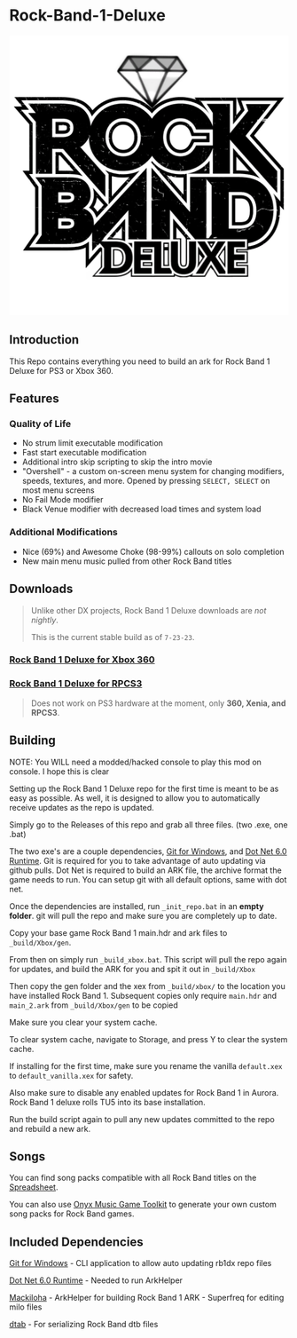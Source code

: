 # Rock-Band-1-Deluxe

![Header Image](dependencies/header.png)

## Introduction

This Repo contains everything you need to build an ark for Rock Band 1 Deluxe for PS3 or Xbox 360.

## Features

### Quality of Life
* No strum limit executable modification
* Fast start executable modification
* Additional intro skip scripting to skip the intro movie
* "Overshell" - a custom on-screen menu system for changing modifiers, speeds, textures, and more. Opened by pressing `SELECT, SELECT` on most menu screens
* No Fail Mode modifier
* Black Venue modifier with decreased load times and system load

### Additional Modifications
* Nice (69%) and Awesome Choke (98-99%) callouts on solo completion
* New main menu music pulled from other Rock Band titles

## Downloads

> Unlike other DX projects, Rock Band 1 Deluxe downloads are *not nightly*.
>
> This is the current stable build as of `7-23-23`.

### [Rock Band 1 Deluxe for Xbox 360](https://cdn.discordapp.com/attachments/1052664970925584404/1132804689587601478/RB1DX-Xbox-Stable-7-23-23.zip)

### [Rock Band 1 Deluxe for RPCS3](https://cdn.discordapp.com/attachments/1052664970925584404/1132804690002849862/RB1DX-PS3-Stable-7-23-23.zip)

> Does not work on PS3 hardware at the moment, only **360, Xenia, and RPCS3**.

## Building

NOTE: You WILL need a modded/hacked console to play this mod on console. I hope this is clear


Setting up the Rock Band 1 Deluxe repo for the first time is meant to be as easy as possible.
As well, it is designed to allow you to automatically receive updates as the repo is updated.

Simply go to the Releases of this repo and grab all three files. (two .exe, one .bat)

The two exe's are a couple dependencies, [Git for Windows](https://gitforwindows.org/), and [Dot Net 6.0 Runtime](https://dotnet.microsoft.com/en-us/download/dotnet/6.0/runtime).
Git is required for you to take advantage of auto updating via github pulls. Dot Net is required to build an ARK file, the archive format the game needs to run.
You can setup git with all default options, same with dot net.

Once the dependencies are installed, run `_init_repo.bat` in an **empty folder**. git will pull the repo and make sure you are completely up to date.

Copy your base game Rock Band 1 main.hdr and ark files to `_build/Xbox/gen`.

From then on simply run `_build_xbox.bat`. This script will pull the repo again for updates, and build the ARK for you and spit it out in `_build/Xbox`

Then copy the gen folder and the xex from `_build/xbox/` to the location you have installed Rock Band 1. Subsequent copies only require `main.hdr` and `main_2.ark` from `_build/Xbox/gen` to be copied

Make sure you clear your system cache.

To clear system cache, navigate to Storage, and press Y to clear the system cache.

If installing for the first time, make sure you rename the vanilla `default.xex` to `default_vanilla.xex` for safety.

Also make sure to disable any enabled updates for Rock Band 1 in Aurora. Rock Band 1 deluxe rolls TU5 into its base installation.

Run the build script again to pull any new updates committed to the repo and rebuild a new ark.

## Songs

You can find song packs compatible with all Rock Band titles on the [Spreadsheet](https://docs.google.com/spreadsheets/d/1-3lo2ASxM-3yVr_JH14F7-Lc1v2_FcS5Rv_yDCANEmk/edit#gid=0).


You can also use [Onyx Music Game Toolkit](https://github.com/mtolly/onyxite-customs) to generate your own custom song packs for Rock Band games.

## Included Dependencies

[Git for Windows](https://gitforwindows.org/) - CLI application to allow auto updating rb1dx repo files

[Dot Net 6.0 Runtime](https://dotnet.microsoft.com/en-us/download/dotnet/6.0/runtime) - Needed to run ArkHelper

[Mackiloha](https://github.com/PikminGuts92/Mackiloha) - ArkHelper for building Rock Band 1 ARK - Superfreq for editing milo files

[dtab](https://github.com/mtolly/dtab) - For serializing Rock Band dtb files
